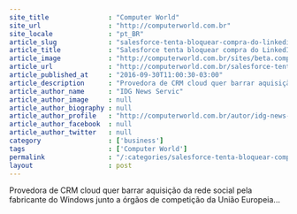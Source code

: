 ```yaml
---
site_title               : "Computer World"
site_url                 : "http://computerworld.com.br"
site_locale              : "pt_BR"
article_slug             : "salesforce-tenta-bloquear-compra-do-linkedin-pela-microsoft"
article_title            : "Salesforce tenta bloquear compra do LinkedIn pela Microsoft"
article_image            : "http://computerworld.com.br/sites/beta.computerworld.com.br/files/news_articles/salesforce_microsoft_benioff_nadella.jpg"
article_url              : "http://computerworld.com.br/salesforce-tenta-bloquear-compra-do-linkedin-pela-microsoft"
article_published_at     : "2016-09-30T11:00:30-03:00"
article_description      : "Provedora de CRM cloud quer barrar aquisição da rede social pela fabricante do Windows junto a órgãos de competição da União Europeia..."
article_author_name      : "IDG News Servic"
article_author_image     : null
article_author_biography : null
article_author_profile   : "http://computerworld.com.br/autor/idg-news-service"
article_author_facebook  : null
article_author_twitter   : null
category                 : ['business']
tags                     : ['Computer World']
permalink                : "/:categories/salesforce-tenta-bloquear-compra-do-linkedin-pela-microsoft/"
layout                   : post
---
```


Provedora de CRM cloud quer barrar aquisição da rede social pela fabricante do Windows junto a órgãos de competição da União Europeia...
